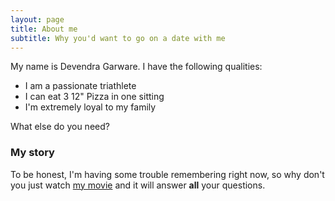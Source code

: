 ```yaml
---
layout: page
title: About me
subtitle: Why you'd want to go on a date with me
---
```


My name is Devendra Garware. I have the following qualities:

- I am a passionate triathlete
- I can eat 3 12" Pizza in one sitting
- I'm extremely loyal to my family

What else do you need?

### My story

To be honest, I'm having some trouble remembering right now, so why don't you just watch [my movie](https://en.wikipedia.org/wiki/The_Princess_Bride_%28film%29) and it will answer **all** your questions.
